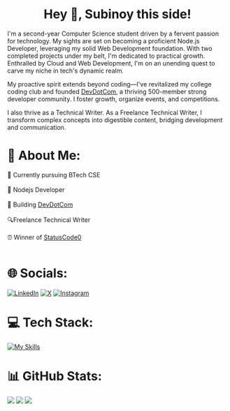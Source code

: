 <h1 align="center">Hey 👋, Subinoy this side! </h1>

I'm a second-year Computer Science student driven by a fervent passion for technology. My sights are set on becoming a proficient Node.js Developer, leveraging my solid Web Development foundation. With two completed projects under my belt, I'm dedicated to practical growth. Enthralled by Cloud and Web Development, I'm on an unending quest to carve my niche in tech's dynamic realm.

My proactive spirit extends beyond coding—I've revitalized my college coding club and founded [DevDotCom](https://linktr.ee/devdotcom), a thriving 500-member strong developer community. I foster growth, organize events, and competitions. 

I also thrive as a Technical Writer. As a Freelance Technical Writer, I transform complex concepts into digestible content, bridging development and communication. 


# 💫 About Me:
🔭 Currently pursuing BTech CSE <br><br>🌱 Nodejs Developer <br><br>🔨 Building [DevDotCom](https://linktr.ee/devdotcom)<br><br> 🔍Freelance Technical Writer<br><br>⏰ Winner of [StatusCode0](https://devfolio.co/statuscode0/dashboard) <br><br>

# 🌐 Socials:
[![LinkedIn](https://img.icons8.com/color/48/linkedin.png)](https://linkedin.com/in/heysubinoy) [![X](https://img.icons8.com/ios/50/000000/twitterx.png)](https://twitter.com/heysubinoy) [![Instagram](https://img.icons8.com/fluency/48/instagram-new.png)](https://instagram.com/biswas.subinoy)

# 💻 Tech Stack:
[![My Skills](https://skillicons.dev/icons?i=py,gcp,c,cpp,nodejs,html,css,js,git,github,vscode)](https://skillicons.dev)

# 📊 GitHub Stats:
![](http://github-profile-summary-cards.vercel.app/api/cards/profile-details?username=subinoybiswas&theme=github_dark)
![](http://github-profile-summary-cards.vercel.app/api/cards/stats?username=subinoybiswas&theme=github_dark)
![](http://github-profile-summary-cards.vercel.app/api/cards/most-commit-language?username=subinoybiswas&theme=github_dark)
